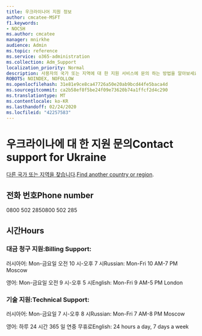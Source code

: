 ```yaml
---
title: 우크라이나어 지원 정보
author: cmcatee-MSFT
f1.keywords:
- NOCSH
ms.author: cmcatee
manager: mnirkhe
audience: Admin
ms.topic: reference
ms.service: o365-administration
ms.collection: Adm_Support
localization_priority: Normal
description: 사용자의 국가 또는 지역에 대 한 지원 서비스에 문의 하는 방법을 알아보세요.
ROBOTS: NOINDEX, NOFOLLOW
ms.openlocfilehash: 31e81e9ce8ca47726a50e20ab9bcd44fe5baca4d
ms.sourcegitcommit: ca2b58ef8f5be24f09e73620b74a1ffcf2d4c290
ms.translationtype: MT
ms.contentlocale: ko-KR
ms.lasthandoff: 02/24/2020
ms.locfileid: "42257583"
---
```

# <a name="contact-support-for-ukraine"></a><span data-ttu-id="96c1a-103">우크라이나에 대 한 지원 문의</span><span class="sxs-lookup"><span data-stu-id="96c1a-103">Contact support for Ukraine</span></span>

<span data-ttu-id="96c1a-104">[다른 국가 또는 지역을 찾습니다](../contact-support-for-business-products.md).</span><span class="sxs-lookup"><span data-stu-id="96c1a-104">[Find another country or region](../contact-support-for-business-products.md).</span></span>

## <a name="phone-number"></a><span data-ttu-id="96c1a-105">전화 번호</span><span class="sxs-lookup"><span data-stu-id="96c1a-105">Phone number</span></span>
<span data-ttu-id="96c1a-106">0800 502 285</span><span class="sxs-lookup"><span data-stu-id="96c1a-106">0800 502 285</span></span>

## <a name="hours"></a><span data-ttu-id="96c1a-107">시간</span><span class="sxs-lookup"><span data-stu-id="96c1a-107">Hours</span></span>
### <a name="billing-support"></a><span data-ttu-id="96c1a-108">대금 청구 지원:</span><span class="sxs-lookup"><span data-stu-id="96c1a-108">Billing Support:</span></span>

<span data-ttu-id="96c1a-109">러시아어: Mon-금요일 오전 10 시-오후 7 시</span><span class="sxs-lookup"><span data-stu-id="96c1a-109">Russian: Mon-Fri 10 AM-7 PM Moscow</span></span>

<span data-ttu-id="96c1a-110">영어: Mon-금요일 오전 9 시-오후 5 시</span><span class="sxs-lookup"><span data-stu-id="96c1a-110">English: Mon-Fri 9 AM-5 PM London</span></span>

### <a name="technical-support"></a><span data-ttu-id="96c1a-111">기술 지원:</span><span class="sxs-lookup"><span data-stu-id="96c1a-111">Technical Support:</span></span>

<span data-ttu-id="96c1a-112">러시아어: Mon-금요일 7 시-오후 8 시</span><span class="sxs-lookup"><span data-stu-id="96c1a-112">Russian: Mon-Fri 7 AM-8 PM Moscow</span></span>

<span data-ttu-id="96c1a-113">영어: 하루 24 시간 365 일 연중 무휴로</span><span class="sxs-lookup"><span data-stu-id="96c1a-113">English: 24 hours a day, 7 days a week</span></span>